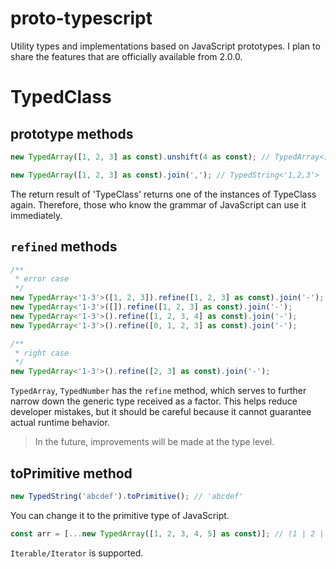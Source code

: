 # proto-typescript

Utility types and implementations based on JavaScript prototypes.
I plan to share the features that are officially available from 2.0.0.

# TypedClass

## prototype methods

```ts
new TypedArray([1, 2, 3] as const).unshift(4 as const); // TypedArray<[4, 1, 2, 3]>
```

```ts
new TypedArray([1, 2, 3] as const).join(','); // TypedString<'1,2,3'>
```

The return result of 'TypeClass' returns one of the instances of TypeClass again. Therefore, those who know the grammar of JavaScript can use it immediately.

## `refined` methods

```ts
/**
 * error case
 */
new TypedArray<'1-3'>([1, 2, 3]).refine([1, 2, 3] as const).join('-');
new TypedArray<'1-3'>([]).refine([1, 2, 3] as const).join('-');
new TypedArray<'1-3'>().refine([1, 2, 3, 4] as const).join('-');
new TypedArray<'1-3'>().refine([0, 1, 2, 3] as const).join('-');

/**
 * right case
 */
new TypedArray<'1-3'>().refine([2, 3] as const).join('-');
```

`TypedArray`, `TypedNumber` has the `refine` method, which serves to further narrow down the generic type received as a factor. This helps reduce developer mistakes, but it should be careful because it cannot guarantee actual runtime behavior.

> In the future, improvements will be made at the type level.

## toPrimitive method

```ts
new TypedString('abcdef').toPrimitive(); // 'abcdef'
```

You can change it to the primitive type of JavaScript.

```ts
const arr = [...new TypedArray([1, 2, 3, 4, 5] as const)]; // (1 | 2 | 3 | 4 | 5)[]
```

`Iterable/Iterator` is supported.
